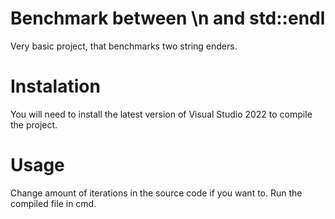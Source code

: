 # Benchmark between \n and std::endl
Very basic project, that benchmarks two string enders.

# Instalation
You will need to install the latest version of Visual Studio 2022 to compile the project.

# Usage
Change amount of iterations in the source code if you want to. Run the compiled file in cmd.
